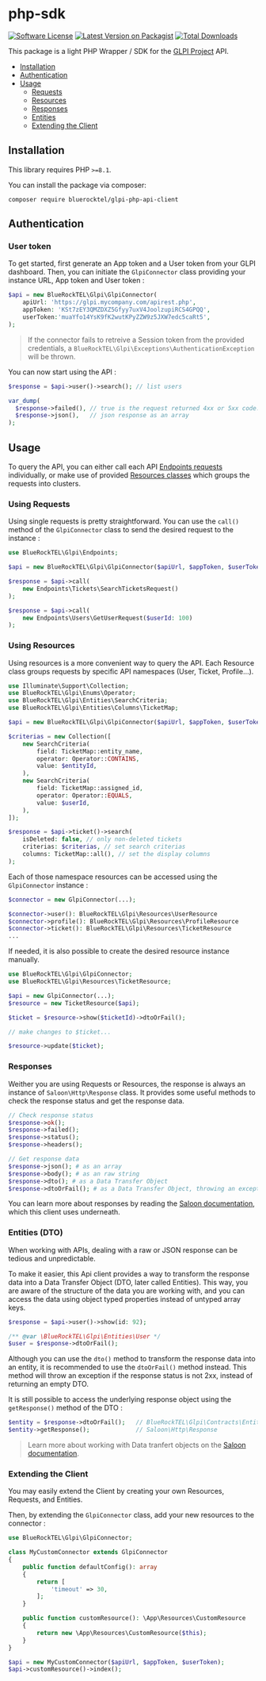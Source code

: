 # php-sdk

[![Software License](https://img.shields.io/badge/license-MIT-brightgreen.svg?style=flat-square)](LICENSE.md)
[![Latest Version on Packagist](https://img.shields.io/packagist/v/bluerocktel/glpi-php-api-client.svg?style=flat-square)](https://packagist.org/packages/bluerocktel/glpi-php-api-client)
[![Total Downloads](https://img.shields.io/packagist/dt/bluerocktel/glpi-php-api-client.svg?style=flat-square)](https://packagist.org/packages/bluerocktel/glpi-php-api-client)


This package is a light PHP Wrapper / SDK for the [GLPI Project](https://glpi-project.org/fr/) API.

- [Installation](#installation)
- [Authentication](#authentication)
- [Usage](#usage)
  - [Requests](#usage-requests)
  - [Resources](#usage-resources)
  - [Responses](#usage-responses)
  - [Entities](#usage-entities)
  - [Extending the Client](#usage-extends)


<a name="installation"></a>

## Installation

This library requires PHP `>=8.1`.

You can install the package via composer:

```
composer require bluerocktel/glpi-php-api-client
```

<a name="authentication"></a>

## Authentication

<a name="authentication-password-grant"></a>

### User token

To get started, first generate an App token and a User token from your GLPI dashboard. Then, you can initiate the `GlpiConnector` class providing your instance URL, App token and User token :

```php
$api = new BlueRockTEL\Glpi\GlpiConnector(
    apiUrl: 'https://glpi.mycompany.com/apirest.php',
    appToken: 'KSt7zEY3QMZDXZ5Gfyy7uxV4JoolzupiRCS4GPQQ',
    userToken:'muaYfo14YsK9fK2wutKPyZZW9z5JXW7edc5caRt5',
);
```

> If the connector fails to retreive a Session token from the provided credentials, a `BlueRockTEL\Glpi\Exceptions\AuthenticationException` will be thrown.

You can now start using the API :

```php
$response = $api->user()->search(); // list users

var_dump(
  $response->failed(), // true is the request returned 4xx or 5xx code.
  $response->json(),   // json response as an array
);
```

<a name="usage"></a>

## Usage

To query the API, you can either call each API [Endpoints requests](https://github.com/bluerocktel/glpi-php-api-client/tree/main/src/Endpoints) individually, or make use of provided [Resources classes](https://github.com/bluerocktel/glpi-php-api-client/tree/main/src/Resources) which groups the requests into clusters.


<a name="usage-requests"></a>

### Using Requests

Using single requests is pretty straightforward. You can use the `call()` method of the `GlpiConnector` class to send the desired request to the instance :

```php
use BlueRockTEL\Glpi\Endpoints;

$api = new BlueRockTEL\Glpi\GlpiConnector($apiUrl, $appToken, $userToken);

$response = $api->call(
    new Endpoints\Tickets\SearchTicketsRequest()
);

$response = $api->call(
    new Endpoints\Users\GetUserRequest($userId: 100)
);
```

<a name="usage-resources"></a>

### Using Resources

Using resources is a more convenient way to query the API. Each Resource class groups requests by specific API namespaces (User, Ticket, Profile...).

```php
use Illuminate\Support\Collection;
use BlueRockTEL\Glpi\Enums\Operator;
use BlueRockTEL\Glpi\Entities\SearchCriteria;
use BlueRockTEL\Glpi\Entities\Columns\TicketMap;

$api = new BlueRockTEL\Glpi\GlpiConnector($apiUrl, $appToken, $userToken);

$criterias = new Collection([
    new SearchCriteria(
        field: TicketMap::entity_name,
        operator: Operator::CONTAINS,
        value: $entityId,
    ),
    new SearchCriteria(
        field: TicketMap::assigned_id,
        operator: Operator::EQUALS,
        value: $userId,
    ),
]);

$response = $api->ticket()->search(
    isDeleted: false, // only non-deleted tickets
    criterias: $criterias, // set search criterias
    columns: TicketMap::all(), // set the display columns
);
```

Each of those namespace resources can be accessed using the `GlpiConnector` instance :

```php
$connector = new GlpiConnector(...);

$connector->user(): BlueRockTEL\Glpi\Resources\UserResource
$connector->profile(): BlueRockTEL\Glpi\Resources\ProfileResource
$connector->ticket(): BlueRockTEL\Glpi\Resources\TicketResource
...
```

If needed, it is also possible to create the desired resource instance manually.

```php
use BlueRockTEL\Glpi\GlpiConnector;
use BlueRockTEL\Glpi\Resources\TicketResource;

$api = new GlpiConnector(...);
$resource = new TicketResource($api);

$ticket = $resource->show($ticketId)->dtoOrFail();

// make changes to $ticket...

$resource->update($ticket);
```

<a name="usage-responses"></a>

### Responses

Weither you are using Requests or Resources, the response is always an instance of `Saloon\Http\Response` class.
It provides some useful methods to check the response status and get the response data.

```php
// Check response status
$response->ok();
$response->failed();
$response->status();
$response->headers();

// Get response data
$response->json(); # as an array
$response->body(); # as an raw string
$response->dto(); # as a Data Transfer Object
$response->dtoOrFail(); # as a Data Transfer Object, throwing an exception if the response status is not 2xx
```

You can learn more about responses by reading the [Saloon documentation](https://docs.saloon.dev/the-basics/responses#useful-methods), which this client uses underneath.

<a name="usage-entities"></a>

### Entities (DTO)

When working with APIs, dealing with a raw or JSON response can be tedious and unpredictable.

To make it easier, this Api client provides a way to transform the response data into a Data Transfer Object (DTO, later called Entities). This way, you are aware of the structure of the data you are working with, and you can access the data using object typed properties instead of untyped array keys.


```php
$response = $api->user()->show(id: 92);

/** @var \BlueRockTEL\Glpi\Entities\User */
$user = $response->dtoOrFail();
```


Although you can use the `dto()` method to transform the response data into an entity, it is recommended to use the `dtoOrFail()` method instead. This method will throw an exception if the response status is not 2xx, instead of returning an empty DTO.

It is still possible to access the underlying response object using the `getResponse()` method of the DTO :

```php
$entity = $response->dtoOrFail();   // BlueRockTEL\Glpi\Contracts\Entity
$entity->getResponse();             // Saloon\Http\Response
```

> Learn more about working with Data tranfert objects on the [Saloon documentation](https://docs.saloon.dev/digging-deeper/data-transfer-objects).


<a name="usage-extends"></a>

### Extending the Client

You may easily extend the Client by creating your own Resources, Requests, and Entities.

Then, by extending the `GlpiConnector` class, add your new resources to the connector :

```php
use BlueRockTEL\Glpi\GlpiConnector;

class MyCustomConnector extends GlpiConnector
{
    public function defaultConfig(): array
    {
        return [
            'timeout' => 30,
        ];
    }

    public function customResource(): \App\Resources\CustomResource
    {
        return new \App\Resources\CustomResource($this);
    }
}

$api = new MyCustomConnector($apiUrl, $appToken, $userToken);
$api->customResource()->index();
```
